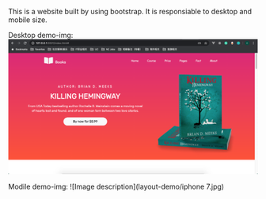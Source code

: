 This is a website built by using bootstrap.
It is responsiable to desktop and mobile size.

Desktop demo-img:
![Image description](layout-demo/Header.png)

Modile demo-img:
![Image description](layout-demo/iphone 7.jpg)